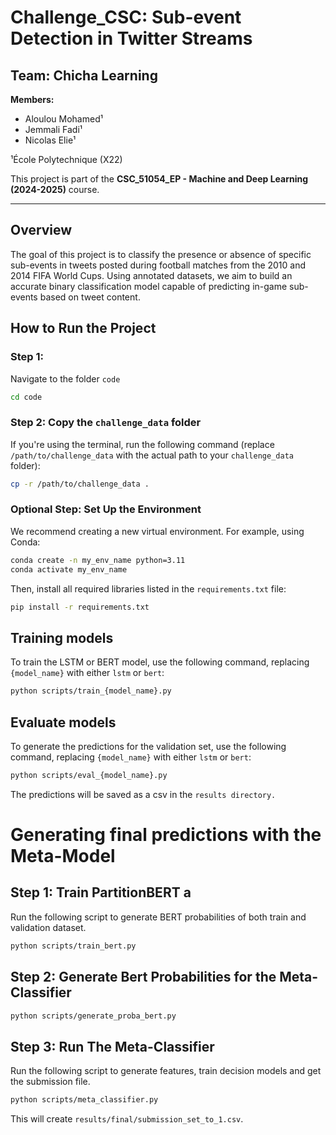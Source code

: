 # Challenge_CSC: Sub-event Detection in Twitter Streams

## Team: Chicha Learning  
**Members:**  
- Aloulou Mohamed¹  
- Jemmali Fadi¹  
- Nicolas Elie¹  

¹École Polytechnique (X22)

This project is part of the **CSC_51054_EP - Machine and Deep Learning (2024-2025)** course.

---

## Overview

The goal of this project is to classify the presence or absence of specific sub-events in tweets posted during football matches from the 2010 and 2014 FIFA World Cups. Using annotated datasets, we aim to build an accurate binary classification model capable of predicting in-game sub-events based on tweet content.



## How to Run the Project

### Step 1:
Navigate to the folder `code`
```bash
cd code
```
### Step 2: Copy the `challenge_data` folder
If you're using the terminal, run the following command (replace `/path/to/challenge_data` with the actual path to your `challenge_data` folder):
```bash
cp -r /path/to/challenge_data .
```

### Optional Step: Set Up the Environment
We recommend creating a new virtual environment. For example, using Conda:
```bash
conda create -n my_env_name python=3.11
conda activate my_env_name
```

Then, install all required libraries listed in the `requirements.txt` file:
```bash
pip install -r requirements.txt
```


## Training models
To train the LSTM or BERT model, use the following command, replacing `{model_name}` with either `lstm` or `bert`:
```bash
python scripts/train_{model_name}.py
```

## Evaluate models
To generate the predictions for the validation set, use the following command, replacing `{model_name}` with either `lstm` or `bert`:
```bash
python scripts/eval_{model_name}.py
```
The predictions will be saved as a csv in the `results directory.`

# Generating final predictions with the Meta-Model
## Step 1: Train PartitionBERT a
Run the following script to generate BERT probabilities of both train and validation dataset.
```bash
python scripts/train_bert.py
```

## Step 2: Generate Bert Probabilities for the Meta-Classifier
```bash
python scripts/generate_proba_bert.py
```

## Step 3: Run The Meta-Classifier
Run the following script to generate features, train decision models and get the submission file.
```bash
python scripts/meta_classifier.py
```
This will create `results/final/submission_set_to_1.csv`.
